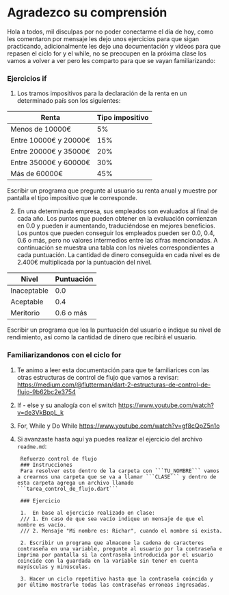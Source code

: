 Agradezco su comprensión 
==========

Hola a todos, mil disculpas por no poder conectarme el día de hoy, como les comentaron por mensaje les dejo unos ejercicios para que sigan practicando, adicionalmente les dejo una documentación y videos para que repasen el ciclo for y el while, no se preocupen en la próxima clase los vamos a volver a ver pero les comparto para que se vayan familiarizando:

### Ejercicios if
1. Los tramos impositivos para la declaración de la renta en un determinado país son los siguientes:

| Renta                   |	Tipo impositivo |
|-------------------------|-----------------|
| Menos de 10000€         |	5%              |
| Entre 10000€ y 20000€   | 15%             |
| Entre 20000€ y 35000€   | 20%             |
| Entre 35000€ y 60000€   | 30%             |
| Más de 60000€           | 45%             |

Escribir un programa que pregunte al usuario su renta anual y muestre por pantalla el tipo impositivo que le corresponde.

2. En una determinada empresa, sus empleados son evaluados al final de cada año. Los puntos que pueden obtener en la evaluación comienzan en 0.0 y pueden ir aumentando, traduciéndose en mejores beneficios. Los puntos que pueden conseguir los empleados pueden ser 0.0, 0.4, 0.6 o más, pero no valores intermedios entre las cifras mencionadas. A continuación se muestra una tabla con los niveles correspondientes a cada puntuación. La cantidad de dinero conseguida en cada nivel es de 2.400€ multiplicada por la puntuación del nivel.

| Nivel         | Puntuación    |
|---------------|---------------|
|Inaceptable    |0.0            |
|Aceptable      |0.4            |
|Meritorio	    |0.6 o más      |

Escribir un programa que lea la puntuación del usuario e indique su nivel de rendimiento, así como la cantidad de dinero que recibirá el usuario.

### Familiarizandonos con el ciclo for

1. Te animo a leer esta documentación para que te familiarices con las otras estructuras de control de flujo que vamos a revisar:
https://medium.com/@flutterman/dart-2-estructuras-de-control-de-flujo-9b62bc2e3754

2. If - else y su analogía con el switch 
https://www.youtube.com/watch?v=de3VkBppL_k

3. For, While y Do While
https://www.youtube.com/watch?v=gf8cQpZ5n1o 

4. Si avanzaste hasta aquí ya puedes realizar el ejercicio del archivo ```readme.md```:

        Refuerzo control de flujo
        ### Instrucciones
        Para resolver esto dentro de la carpeta con ```TU_NOMBRE``` vamos a crearnos una carpeta que se va a llamar ```CLASE``` y dentro de esta carpeta agrega un archivo llamado ```tarea_control_de_flujo.dart```

        ### Ejercicio

        1.  En base al ejercicio realizado en clase:
        /// 1. En caso de que sea vacío indique un mensaje de que el nombre es vacío.
        /// 2. Mensaje "Mi nombre es: Richar", cuando el nombre si exista.

        2. Escribir un programa que almacene la cadena de caracteres contraseña en una variable, pregunte al usuario por la contraseña e imprima por pantalla si la contraseña introducida por el usuario coincide con la guardada en la variable sin tener en cuenta mayúsculas y minúsculas. 

        3. Hacer un ciclo repetitivo hasta que la contraseña coincida y por último mostrarle todas las contraseñas erroneas ingresadas. 

